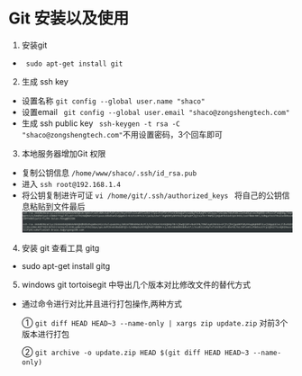 # Git 安装以及使用

1.  安装git
  * ``` sudo apt-get install git```
  
  
2.  生成 ssh key 
  * 设置名称 ```git config --global user.name "shaco"```
  * 设置email ``` git config --global user.email "shaco@zongshengtech.com"```
  * 生成 ssh public key ``` ssh-keygen -t rsa -C "shaco@zongshengtech.com"```不用设置密码，3个回车即可
  
  
3.  本地服务器增加Git 权限
  * 复制公钥信息  ```/home/www/shaco/.ssh/id_rsa.pub```
  * 进入 ```ssh root@192.168.1.4```
  * 将公钥复制进许可证   ```vi /home/git/.ssh/authorized_keys ``` 将自己的公钥信息粘贴到文件最后
      ![](选区_001.png)
  

4.  安装 git 查看工具  gitg
   * sudo apt-get install gitg

5.  windows git tortoisegit 中导出几个版本对比修改文件的替代方式
  * 通过命令进行对比并且进行打包操作,两种方式
      
     ① ```git diff HEAD HEAD~3 --name-only | xargs zip update.zip``` 对前3个版本进行打包
    
     ② ```git archive -o update.zip HEAD $(git diff HEAD HEAD~3 --name-only)``` 
     
     
